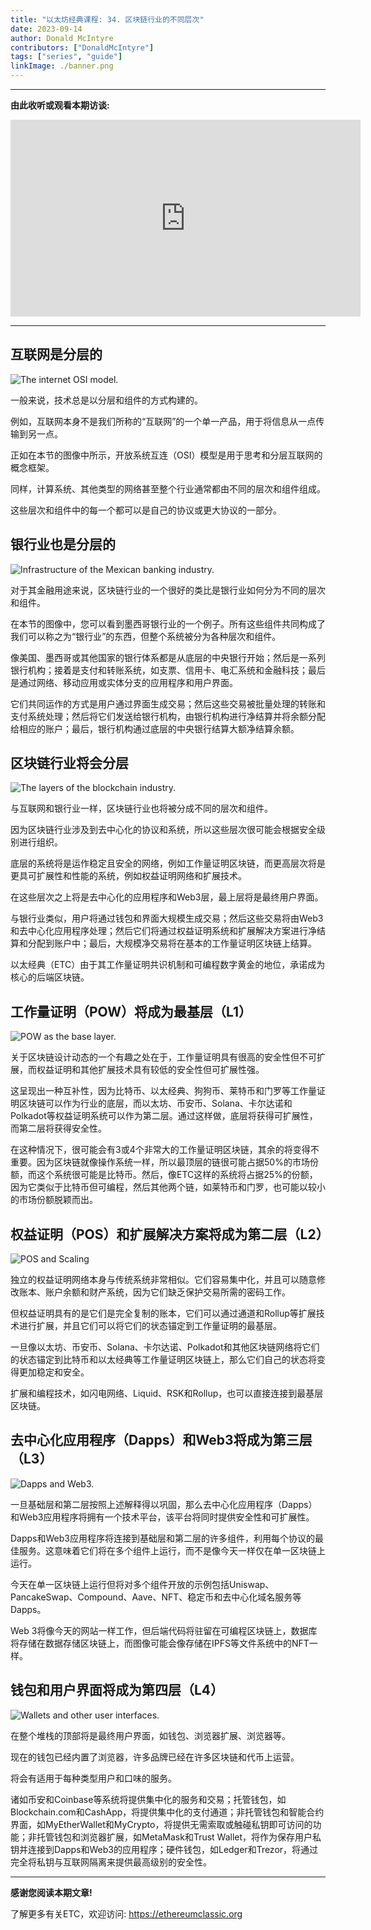 ```yaml
---
title: "以太坊经典课程: 34. 区块链行业的不同层次"
date: 2023-09-14
author: Donald McIntyre
contributors: ["DonaldMcIntyre"]
tags: ["series", "guide"]
linkImage: ./banner.png
---
```


---
**由此收听或观看本期访谈:**

<iframe width="560" height="315" src="https://www.youtube.com/embed/5n0xckraF4k?si=er2C-RspM04GPy4b" title="YouTube video player" frameborder="0" allow="accelerometer; autoplay; clipboard-write; encrypted-media; gyroscope; picture-in-picture; web-share" allowfullscreen></iframe>

---

## 互联网是分层的

![The internet OSI model.](1.png)

一般来说，技术总是以分层和组件的方式构建的。

例如，互联网本身不是我们所称的“互联网”的一个单一产品，用于将信息从一点传输到另一点。

正如在本节的图像中所示，开放系统互连（OSI）模型是用于思考和分层互联网的概念框架。

同样，计算系统、其他类型的网络甚至整个行业通常都由不同的层次和组件组成。

这些层次和组件中的每一个都可以是自己的协议或更大协议的一部分。

## 银行业也是分层的

![Infrastructure of the Mexican banking industry.](2.png)

对于其金融用途来说，区块链行业的一个很好的类比是银行业如何分为不同的层次和组件。

在本节的图像中，您可以看到墨西哥银行业的一个例子。所有这些组件共同构成了我们可以称之为“银行业”的东西，但整个系统被分为各种层次和组件。

像美国、墨西哥或其他国家的银行体系都是从底层的中央银行开始；然后是一系列银行机构；接着是支付和转账系统，如支票、信用卡、电汇系统和金融科技；最后是通过网络、移动应用或实体分支的应用程序和用户界面。

它们共同运作的方式是用户通过界面生成交易；然后这些交易被批量处理的转账和支付系统处理；然后将它们发送给银行机构，由银行机构进行净结算并将余额分配给相应的账户；最后，银行机构通过底层的中央银行结算大额净结算余额。

## 区块链行业将会分层

![The layers of the blockchain industry.](3-zh.png)

与互联网和银行业一样，区块链行业也将被分成不同的层次和组件。

因为区块链行业涉及到去中心化的协议和系统，所以这些层次很可能会根据安全级别进行组织。

底层的系统将是运作稳定且安全的网络，例如工作量证明区块链，而更高层次将是更具可扩展性和性能的系统，例如权益证明网络和扩展技术。

在这些层次之上将是去中心化的应用程序和Web3层，最上层将是最终用户界面。

与银行业类似，用户将通过钱包和界面大规模生成交易；然后这些交易将由Web3和去中心化应用程序处理；然后它们将通过权益证明系统和扩展解决方案进行净结算和分配到账户中；最后，大规模净交易将在基本的工作量证明区块链上结算。

以太经典（ETC）由于其工作量证明共识机制和可编程数字黄金的地位，承诺成为核心的后端区块链。

## 工作量证明（POW）将成为最基层（L1）

![POW as the base layer.](4-zh.png)

关于区块链设计动态的一个有趣之处在于，工作量证明具有很高的安全性但不可扩展，而权益证明和其他扩展技术具有较低的安全性但可扩展性强。

这呈现出一种互补性，因为比特币、以太经典、狗狗币、莱特币和门罗等工作量证明区块链可以作为行业的底层，而以太坊、币安币、Solana、卡尔达诺和Polkadot等权益证明系统可以作为第二层。通过这样做，底层将获得可扩展性，而第二层将获得安全性。

在这种情况下，很可能会有3或4个非常大的工作量证明区块链，其余的将变得不重要。因为区块链就像操作系统一样，所以最顶层的链很可能占据50%的市场份额，而这个系统很可能是比特币。然后，像ETC这样的系统将占据25%的份额，因为它类似于比特币但可编程，然后其他两个链，如莱特币和门罗，也可能以较小的市场份额脱颖而出。

## 权益证明（POS）和扩展解决方案将成为第二层（L2）

![POS and Scaling](5-zh.png)

独立的权益证明网络本身与传统系统非常相似。它们容易集中化，并且可以随意修改账本、账户余额和财产系统，因为它们缺乏保护交易所需的密码工作。

但权益证明具有的是它们是完全复制的账本，它们可以通过通道和Rollup等扩展技术进行扩展，并且它们可以将它们的状态锚定到工作量证明的最基层。

一旦像以太坊、币安币、Solana、卡尔达诺、Polkadot和其他区块链网络将它们的状态锚定到比特币和以太经典等工作量证明区块链上，那么它们自己的状态将变得更加稳定和安全。

扩展和编程技术，如闪电网络、Liquid、RSK和Rollup，也可以直接连接到最基层区块链。

## 去中心化应用程序（Dapps）和Web3将成为第三层（L3）

![Dapps and Web3.](6-zh.png)

一旦基础层和第二层按照上述解释得以巩固，那么去中心化应用程序（Dapps）和Web3应用程序将拥有一个技术平台，该平台将同时提供安全性和可扩展性。

Dapps和Web3应用程序将连接到基础层和第二层的许多组件，利用每个协议的最佳服务。这意味着它们将在多个组件上运行，而不是像今天一样仅在单一区块链上运行。

今天在单一区块链上运行但将对多个组件开放的示例包括Uniswap、PancakeSwap、Compound、Aave、NFT、稳定币和去中心化域名服务等Dapps。

Web 3将像今天的网站一样工作，但后端代码将驻留在可编程区块链上，数据库将存储在数据存储区块链上，而图像可能会像存储在IPFS等文件系统中的NFT一样。

## 钱包和用户界面将成为第四层（L4）

![Wallets and other user interfaces.](7-zh.png)

在整个堆栈的顶部将是最终用户界面，如钱包、浏览器扩展、浏览器等。

现在的钱包已经内置了浏览器，许多品牌已经在许多区块链和代币上运营。

将会有适用于每种类型用户和口味的服务。

诸如币安和Coinbase等系统将提供集中化的服务和交易；托管钱包，如Blockchain.com和CashApp，将提供集中化的支付通道；非托管钱包和智能合约界面，如MyEtherWallet和MyCrypto，将提供无需索取或触碰私钥即可访问的功能；非托管钱包和浏览器扩展，如MetaMask和Trust Wallet，将作为保存用户私钥并连接到Dapps和Web3的应用程序；硬件钱包，如Ledger和Trezor，将通过完全将私钥与互联网隔离来提供最高级别的安全性。

---

**感谢您阅读本期文章!**

了解更多有关ETC，欢迎访问: https://ethereumclassic.org
